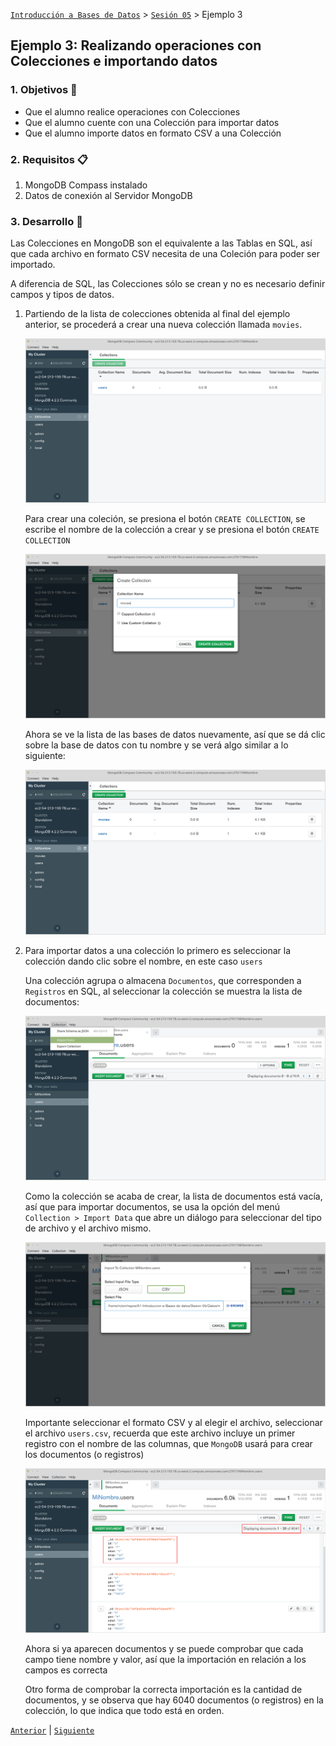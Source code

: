 [`Introducción a Bases de Datos`](../../Readme.md) > [`Sesión 05`](../Readme.md) > Ejemplo 3

## Ejemplo 3: Realizando operaciones con Colecciones e importando datos

### 1. Objetivos :dart:
- Que el alumno realice operaciones con Colecciones
- Que el alumno cuente con una Colección para importar datos
- Que el alumno importe datos en formato CSV a una Colección

### 2. Requisitos :clipboard:
1. MongoDB Compass instalado
1. Datos de conexión al Servidor MongoDB

### 3. Desarrollo :rocket:
Las Colecciones en MongoDB son el equivalente a las Tablas en SQL, así que cada archivo en formato CSV necesita de una Coleción para poder ser importado.

A diferencia de SQL, las Colecciones sólo se crean y no es necesario definir campos y tipos de datos.

1. Partiendo de la lista de colecciones obtenida al final del ejemplo anterior, se procederá a crear una nueva colección llamada `movies`.

   ![Lista de colecciones](imagenes/lista-colecciones-01.png)
   
   Para crear una coleción, se presiona el botón `CREATE COLLECTION`, se escribe el nombre de la colección a crear y se presiona el botón `CREATE COLLECTION`

   ![Creando una colección](imagenes/creando-coleccion.png)
   
   Ahora se ve la lista de las bases de datos nuevamente, así que se dá clic sobre la base de datos con tu nombre y se verá algo similar a lo siguiente:

   ![Lista de colecciones](imagenes/lista-colecciones-02.png)

1. Para importar datos a una colección lo primero es seleccionar la colección dando clic sobre el nombre, en este caso `users`

   Una colección agrupa o almacena `Documentos`, que corresponden a `Registros` en SQL, al seleccionar la colección se muestra la lista de documentos:

   ![Colección users](imagenes/coleccion-users.png)

   Como la colección se acaba de crear, la lista de documentos está vacía, así que para importar documentos, se usa la opción del menú `Collection > Import Data` que abre un diálogo para seleccionar del tipo de archivo y el archivo mismo.

   ![Importando datos csv](imagenes/importando-datos.png)

   Importante seleccionar el formato CSV y al elegir el archivo, seleccionar el archivo `users.csv`, recuerda que este archivo incluye un primer registro con el nombre de las columnas, que `MongoDB` usará para crear los documentos (o registros)

   ![Datos csv importados](imagenes/datos-importados.png)

   Ahora si ya aparecen documentos y se puede comprobar que cada campo tiene nombre y valor, así que la importación en relación a los campos es correcta

   Otro forma de comprobar la correcta importación es la cantidad de documentos, y se observa que hay 6040 documentos (o registros) en la colección, lo que indica que todo está en orden.


[`Anterior`](../Readme.md#realizando-operaciones-con-colecciones-e-importando-datos) | [`Siguiente`](../Reto-01/Readme.md)      
